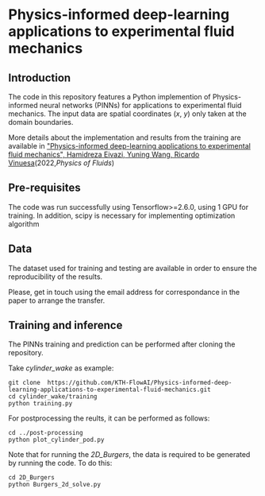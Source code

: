 # Physics-informed deep-learning applications to experimental fluid mechanics

## Introduction
The code in this repository features a Python implemention of Physics-informed neural networks (PINNs) for applications to experimental fluid mechanics. The input data are spatial coordinates (*x*, *y*) only taken at the domain boundaries. 

More details about the implementation and results from the training are available in ["Physics-informed deep-learning applications to experimental fluid mechanics", Hamidreza Eivazi, Yuning Wang, Ricardo Vinuesa](https://arxiv.org/abs/2203.15402)(2022,*Physics of Fluids*)

## Pre-requisites
The code was run successfully using Tensorflow>=2.6.0, using 1 GPU for training. In addition, scipy is necessary for implementing optimization algorithm

## Data
The dataset used for training and testing are available in order to ensure the reproducibility of the results. 

Please, get in touch using the email address for correspondance in the paper to arrange the transfer. 

##  Training and inference
The PINNs training and prediction can be performed after cloning the repository. 

Take *cylinder_wake* as example:
    
    git clone  https://github.com/KTH-FlowAI/Physics-informed-deep-learning-applications-to-experimental-fluid-mechanics.git
    cd cylinder_wake/training
    python training.py


For postprocessing the reults, it can be performed as follows:
    
    cd ../post-processing
    python plot_cylinder_pod.py


Note that for running the *2D_Burgers*, the data is required to be generated by running the code. To do this: 

    cd 2D_Burgers
    python Burgers_2d_solve.py




